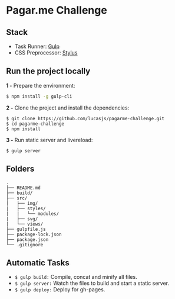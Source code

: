 # Pagar.me Challenge

## Stack

- Task Runner: [Gulp](http://gulpjs.com/)
- CSS Preprocessor: [Stylus](http://stylus-lang.com/)

## Run the project locally

**1 -** Prepare the environment:

```sh
$ npm install -g gulp-cli
```

**2 -** Clone the project and install the dependencies:

```
$ git clone https://github.com/lucasjs/pagarme-challenge.git
$ cd pagarme-challenge
$ npm install
```

**3 -** Run static server and livereload:

```
$ gulp server
```

## Folders

	.
	├── README.md
	├── build/
	├── src/
	|   ├── img/
	|   ├── styles/
	|   |   └── modules/
	|   ├── svg/	
	|   └── views/
	├── gulpfile.js
	├── package-lock.json
	├── package.json
	└── .gitignore

## Automatic Tasks

- `$ gulp build:` Compile, concat and minify all files.
- `$ gulp server:` Watch the files to build and start a static server.
- `$ gulp deploy:` Deploy for gh-pages.
